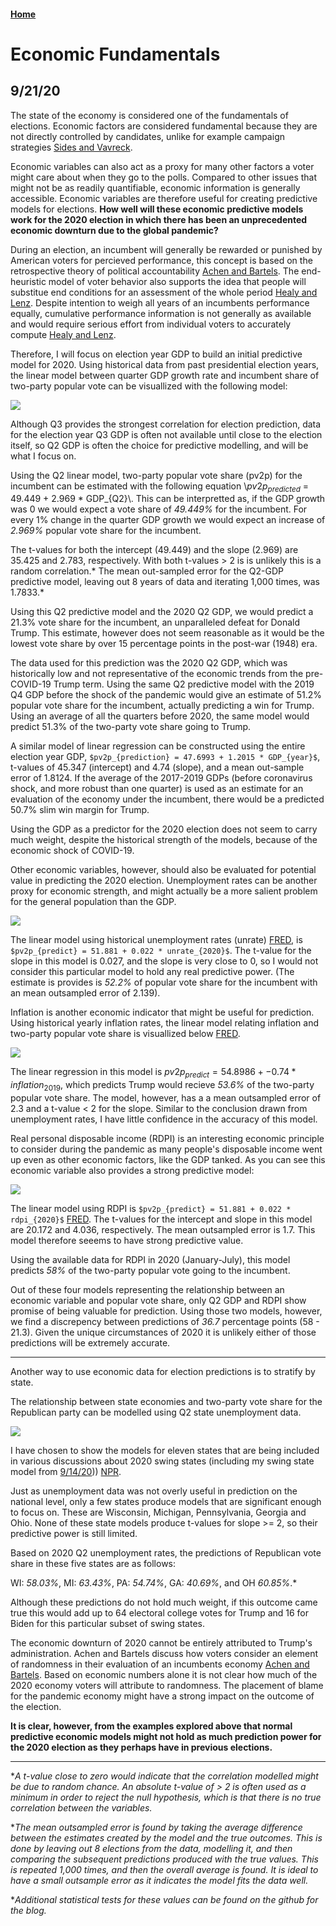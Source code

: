 <script type="text/javascript"
        src="https://cdnjs.cloudflare.com/ajax/libs/mathjax/2.7.0/MathJax.js?config=TeX-AMS_CHTML"></script>

#### [Home](https://cassidybargell.github.io/election_analytics/)

# Economic Fundamentals 
## 9/21/20

The state of the economy is considered one of the fundamentals of elections. Economic factors are considered fundamental because they are not directly controlled by candidates, unlike for example campaign strategies [Sides and Vavreck](https://muse-jhu-edu.ezp-prod1.hul.harvard.edu/book/64467). 
 
Economic variables can also act as a proxy for many other factors a voter might care about when they go to the polls. Compared to other issues that might not be as readily quantifiable, economic information is generally accessible. Economic variables are therefore useful for creating predictive models for elections. **How well will these economic predictive models work for the 2020 election in which there has been an unprecedented economic downturn due to the global pandemic?**

During an election, an incumbent will generally be rewarded or punished by American voters for percieved performance, this concept is based on the retrospective theory of political accountability [Achen and Bartels](https://muse-jhu-edu.ezp-prod1.hul.harvard.edu/book/64646). The end-heuristic model of voter behavior also supports the idea that people will substitue end conditions for an assessment of the whole period [Healy and Lenz](https://www-jstor-org.ezp-prod1.hul.harvard.edu/stable/24363467?seq=1#metadata_info_tab_contents). Despite intention to weigh all years of an incumbents performance equally, cumulative performance information is not generally as available and would require serious effort from individual voters to accurately compute [Healy and Lenz](https://www-jstor-org.ezp-prod1.hul.harvard.edu/stable/24363467?seq=1#metadata_info_tab_contents). 

Therefore, I will focus on election year GDP to build an initial predictive model for 2020. Using historical data from past presidential election years, the linear model between quarter GDP growth rate and incumbent share of two-party popular vote can be visuallized with the following model:

![](../figures/gdp_v_pv2p.png)

Although Q3 provides the strongest correlation for election prediction, data for the election year Q3 GDP is often not available until close to the election itself, so Q2 GDP  is often the choice for predictive modelling, and will be what I focus on. 

Using the Q2 linear model, two-party popular vote share (pv2p) for the incumbent can be estimated with the following equation \\$pv2p_{predicted}$ = 49.449 + 2.969 * GDP_{Q2}\\. This can be interpretted as, if the GDP growth was 0 we would expect a vote share of *49.449%* for the incumbent. For every 1% change in the quarter GDP growth we would expect an increase of *2.969%* popular vote share for the incumbent. 

The t-values for both the intercept (49.449) and the slope (2.969) are 35.425 and 2.783, respectively. With both t-values > 2 is is unlikely this is a random correlation.* 
The mean out-sampled error for the Q2-GDP predictive model, leaving out 8 years of data and iterating 1,000 times, was 1.7833.*

Using this Q2 predictive model and the 2020 Q2 GDP, we would predict a 21.3% vote share for the incumbent, an unparalleled defeat for Donald Trump. This estimate, however does not seem reasonable as it would be the lowest vote share by over 15 percentage points in the post-war (1948) era.

The data used for this prediction was the 2020 Q2 GDP, which was historically low and not representative of the economic trends from the pre-COVID-19 Trump term. Using the same Q2 predictive model with the 2019 Q4 GDP before the shock of the pandemic would give an estimate of 51.2% popular vote share for the incumbent, actually predicting a win for Trump. Using an average of all the quarters before 2020, the same model would predict 51.3% of the two-party vote share going to Trump. 

A similar model of linear regression can be constructed using the entire election year GDP, `$pv2p_{prediction} = 47.6993 + 1.2015 * GDP_{year}$`, t-values of 45.347 (intercept) and 4.74 (slope), and a mean out-sample error of 1.8124. If the average of the 2017-2019 GDPs (before coronavirus shock, and more robust than one quarter) is used as an estimate for an evaluation of the economy under the incumbent, there would be a predicted 50.7% slim win margin for Trump. 

Using the GDP as a predictor for the 2020 election does not seem to carry much weight, despite the historical strength of the models, because of the economic shock of COVID-19. 

Other economic variables, however, should also be evaluated for potential value in predicting the 2020 election. Unemployment rates can be another proxy for economic strength, and might actually be a more salient problem for the general population than the GDP.

![](../figures/unemployment_lm.png)

The linear model using historical unemployment rates (unrate) [FRED](https://fred.stlouisfed.org/series/UNRATE), is `$pv2p_{predict} = 51.881 + 0.022 * unrate_{2020}$`. The t-value for the slope in this model is 0.027, and the slope is very close to 0, so I would not consider this particular model to hold any real predictive power. (The estimate is provides is *52.2%* of popular vote share for the incumbent with an mean outsampled error of 2.139). 

Inflation is another economic indicator that might be useful for prediction. Using historical yearly inflation rates, the linear model relating inflation and two-party popular vote share is visuallized below [FRED](https://fred.stlouisfed.org/series/FPCPITOTLZGUSA). 

![](../figures/inflate_lm.png)

The linear regression in this model is $pv2p_{predict} = 54.8986 + -0.74 * inflation_{2019}$, which predicts Trump would recieve *53.6%* of the two-party popular vote share. The model, however, has a a mean outsampled error of 2.3 and a t-value < 2 for the slope. Similar to the conclusion drawn from unemployment rates, I have little confidence in the accuracy of this model. 

Real personal disposable income (RDPI) is an interesting economic principle to consider during the pandemic as many people's disposable income went up even as other economic factors, like the GDP tanked. As you can see this economic variable also provides a strong predictive model:

![](../figures/rdpi_lm.png)

The linear model using RDPI  is `$pv2p_{predict} = 51.881 + 0.022 * rdpi_{2020}$` [FRED](https://fred.stlouisfed.org/series/DSPIC96). The t-values for the intercept and slope in this model are 20.172 and 4.036, respectively. The mean outsampled error is 1.7. This model therefore seeems to have strong predictive value. 

Using the available data for RDPI in 2020 (January-July), this model predicts *58%* of the two-party popular vote going to the incumbent. 

Out of these four models representing the relationship between an economic variable and popular vote share, only Q2 GDP and RDPI show promise of being valuable for prediction. Using those two models, however, we find a discrepency between predictions of *36.7* percentage points (58 - 21.3). Given the unique circumstances of 2020 it is unlikely either of those predictions will be extremely accurate.

<hr>

Another way to use economic data for election predictions is to stratify by state.

The relationship between state economies and two-party vote share for the Republican party can be modelled using Q2 state unemployment data.

![](../figures/swing_lm.png)

I have chosen to show the models for eleven states that are being included in various discussions about 2020 swing states (including my swing state model from [9/14/20]())) [NPR](https://www.npr.org/2020/09/16/912004173/2020-electoral-map-ratings-landscape-tightens-some-but-biden-is-still-ahead).

Just as unemployment data was not overly useful in prediction on the national level, only a few states produce models that are significant enough to focus on. These are Wisconsin, Michigan, Pennsylvania, Georgia and Ohio. None of these state models produce t-values for slope >= 2, so their predictive power is still limited. 

Based on 2020 Q2 unemployment rates, the predictions of Republican vote share in these five states are as follows: 

WI: *58.03%*, MI: *63.43%*, PA: *54.74%*, GA: *40.69%*, and OH *60.85%*.*

Although these predictions do not hold much weight, if this outcome came true this would add up to 64 electoral college votes for Trump and 16 for Biden for this particular subset of swing states. 

The economic downturn of 2020 cannot be entirely attributed to Trump's administration. Achen and Bartels discuss how voters consider an element of randomness in their evaluation of an incumbents economy [Achen and Bartels](https://muse-jhu-edu.ezp-prod1.hul.harvard.edu/book/64646). Based on economic numbers alone it is not clear how much of the 2020 economy voters will attribute to randomness. The placement of blame for the pandemic economy might have a strong impact on the outcome of the election. 

**It is clear, however, from the examples explored above that normal predictive economic models might not hold as much prediction power for the 2020 election as they perhaps have in previous elections.**

<hr>

**A t-value close to zero would indicate that the correlation modelled might be due to random chance. An absolute t-value of > 2 is often used as a minimum in order to reject the null hypothesis, which is that there is no true correlation between the variables.*


**The mean outsampled error is found by taking the average difference between the estimates created by the model and the true outcomes. This is done by leaving out 8 elections from the data, modelling it, and then comparing the subsequent predictions produced with the true values. This is repeated 1,000 times, and then the overall average is found. It is ideal to have a small outsample error as it indicates the model fits the data well.*

**Additional statistical tests for these values can be found on the github for the blog.*